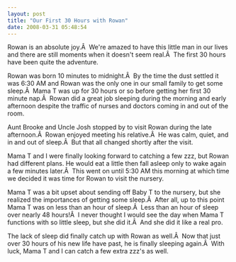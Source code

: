 ```yaml
---
layout: post
title: "Our First 30 Hours with Rowan"
date: 2008-03-31 05:48:54
---
```

Rowan is an absolute joy.Â  We're amazed to have this little man in our lives and there are still moments when it doesn't seem real.Â  The first 30 hours have been quite the adventure.

Rowan was born 10 minutes to midnight.Â  By the time the dust settled it was 6:30 AM and Rowan was the only one in our small family to get some sleep.Â  Mama T was up for 30 hours or so before getting her first 30 minute nap.Â  Rowan did a great job sleeping during the morning and early afternoon despite the traffic of nurses and doctors coming in and out of the room.

Aunt Brooke and Uncle Josh stopped by to visit Rowan during the late afternoon.Â  Rowan enjoyed meeting his relative.Â  He was calm, quiet, and in and out of sleep.Â  But that all changed shortly after the visit.

Mama T and I were finally looking forward to catching a few zzz, but Rowan had different plans. He would eat a little then fall asleep only to wake again a few minutes later.Â  This went on until 5:30 AM this morning at which time we decided it was time for Rowan to visit the nursery.

Mama T was a bit upset about sending off Baby T to the nursery, but she realized the importances of getting some sleep.Â  After all, up to this point Mama T was on less than an hour of sleep.Â  Less than an hour of sleep over nearly 48 hours!Â  I never thought I would see the day when Mama T functions with so little sleep, but she did it.Â  And she did it like a real pro.

The lack of sleep did finally catch up with Rowan as well.Â  Now that just over 30 hours of his new life have past, he is finally sleeping again.Â  With luck, Mama T and I can catch a few extra zzz's as well.
